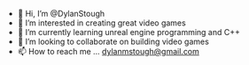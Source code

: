 - 👋 Hi, I’m @DylanStough
- 👀 I’m interested in creating great video games
- 🌱 I’m currently learning unreal engine programming and C++
- 💞️ I’m looking to collaborate on building video games
- 📫 How to reach me ... dylanmstough@gmail.com

<!---
DylanStough/DylanStough is a ✨ special ✨ repository because its `README.md` (this file) appears on your GitHub profile.
You can click the Preview link to take a look at your changes.
--->
